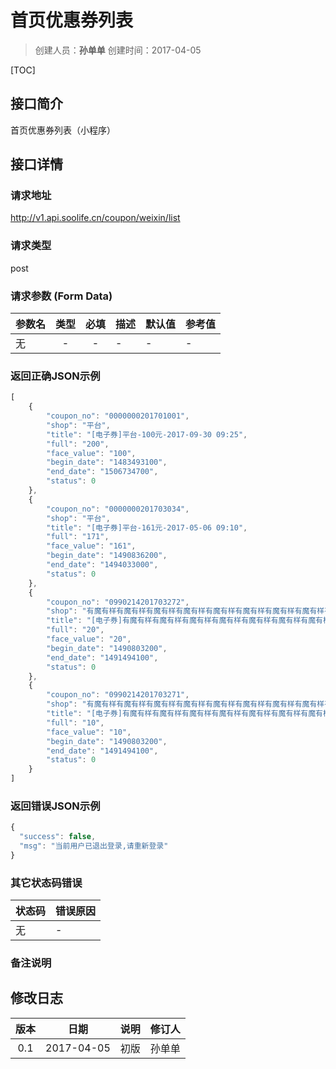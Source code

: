 # 首页优惠券列表
>创建人员：**孙单单**
>创建时间：2017-04-05

[TOC]


## 接口简介
首页优惠券列表（小程序）

## 接口详情

### 请求地址
http://v1.api.soolife.cn/coupon/weixin/list

### 请求类型
post

### 请求参数 (Form Data)
| 参数名 | 类型 | 必填 | 描述 | 默认值 | 参考值 |
| --- | :---: | :---: | --- | --- | --- |
|无|-|-|-|-|-|

### 返回正确JSON示例
```javascript
[
    {
        "coupon_no": "0000000201701001",
        "shop": "平台",
        "title": "[电子券]平台-100元-2017-09-30 09:25",
        "full": "200",
        "face_value": "100",
        "begin_date": "1483493100",
        "end_date": "1506734700",
        "status": 0
    },
    {
        "coupon_no": "0000000201703034",
        "shop": "平台",
        "title": "[电子券]平台-161元-2017-05-06 09:10",
        "full": "171",
        "face_value": "161",
        "begin_date": "1490836200",
        "end_date": "1494033000",
        "status": 0
    },
    {
        "coupon_no": "0990214201703272",
        "shop": "有魔有样有魔有样有魔有样有魔有样有魔有样有魔有样有魔有样有魔有样有魔有样有魔有样有魔有样",
        "title": "[电子券]有魔有样有魔有样有魔有样有魔有样有魔有样有魔有样有魔有样有魔有样有魔有样有魔有样有魔有样-20元-2017-04-06 23:55",
        "full": "20",
        "face_value": "20",
        "begin_date": "1490803200",
        "end_date": "1491494100",
        "status": 0
    },
    {
        "coupon_no": "0990214201703271",
        "shop": "有魔有样有魔有样有魔有样有魔有样有魔有样有魔有样有魔有样有魔有样有魔有样有魔有样有魔有样",
        "title": "[电子券]有魔有样有魔有样有魔有样有魔有样有魔有样有魔有样有魔有样有魔有样有魔有样有魔有样有魔有样-10元-2017-04-06 23:55",
        "full": "10",
        "face_value": "10",
        "begin_date": "1490803200",
        "end_date": "1491494100",
        "status": 0
    }
]
```
### 返回错误JSON示例
```javascript
{
  "success": false,
  "msg": "当前用户已退出登录,请重新登录"
}
```

### 其它状态码错误
| 状态码 | 错误原因     |
| :------------- | :------------- |
|无|-|

### 备注说明


## 修改日志
| 版本   | 日期         | 说明   | 修订人  |
| :----: | :----------: | :---- | :---- |
| 0.1  | 2017-04-05 | 初版   | 孙单单  |